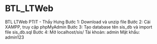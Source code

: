 # BTL_LTWeb
BTL LTWeb PTIT - Thầy Hưng
Bước 1: Download và unzip file
Bước 2: Cài XAMPP, truy cập phpMyAdmin
Bước 3: Tạo database tên sis_db và import file sis_db.sql
Bước 4: Mở localhost/sis/
Tài khoản: admin
Mật khẩu: admin123
